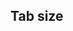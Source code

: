## Tab size


<!-- <values.tabSize> -->
<!-- </values.tabSize> -->


<!-- <variants.tabSize> -->
<!-- </variants.tabSize> -->